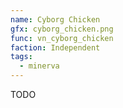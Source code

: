 ```yaml
---
name: Cyborg Chicken
gfx: cyborg_chicken.png
func: vn_cyborg_chicken
faction: Independent
tags:
  - minerva
---
```


TODO
